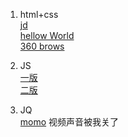 1. html+css  
[jd](https://liuruiqi1993.github.io/project-test/jd/index.html)  
[hellow World](https://liuruiqi1993.github.io/project-test/hellow_world/hello_world.html)  
[360 brows](https://liuruiqi1993.github.io/project-test/360-copy/index.html)

2. JS  
[一版](https://liuruiqi1993.github.io/project-test/switch-figures/1st/index.html)  
[二版](https://liuruiqi1993.github.io/project-test/switch-figures/2nd/index.html)

3. JQ  
[momo](https://liuruiqi1993.github.io/project-test/momo-copy/index.html) 视频声音被我关了

